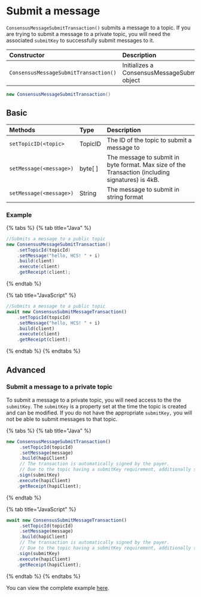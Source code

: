 # Submit a message

`ConsensusMessageSubmitTransaction()` submits a message to a topic. If you are trying to submit a message to a private topic, you will need the associated `submitKey` to successfully submit messages to it.

| Constructor | Description |
| :--- | :--- |
| `ConsensusMessageSubmitTransaction()` | Initializes a ConsensusMessageSubmitTransaction object |

```java
new ConsensusMessageSubmitTransaction()
```

## Basic

| Methods | Type | Description |
| :--- | :--- | :--- |
| `setTopicID(<topic>` | TopicID | The ID of the topic to submit a message to |
| `setMessage(<message>)` | byte\[ \] | The message to submit in byte format. Max size of the Transaction \(including signatures\) is 4kB. |
| `setMessage(<message>)` | String | The message to submit in string format |

### Example

{% tabs %}
{% tab title="Java" %}
```java
//Submits a message to a public topic 
new ConsensusMessageSubmitTransaction()
    .setTopicId(topicId)
    .setMessage("hello, HCS! " + i)
    .build(client)
    .execute(client)
    .getReceipt(client);
```
{% endtab %}

{% tab title="JavaScript" %}
```javascript
//Submits a message to a public topic 
await new ConsensusSubmitMessageTransaction()
    .setTopicId(topicId)
    .setMessage("hello, HCS! " + i)
    .build(client)
    .execute(client)
    .getReceipt(client);
```
{% endtab %}
{% endtabs %}

## Advanced

### Submit a message to a private topic

To submit a message to a private topic, you will need access to the the `submitKey`. The `submitKey` is a property set at the time the topic is created and can be modified. If you do not have the appropriate `submitKey,` you will not be able to submit messages to that topic. 

{% tabs %}
{% tab title="Java" %}
```javascript
new ConsensusMessageSubmitTransaction()
     .setTopicId(topicId)
     .setMessage(message)
     .build(hapiClient)
     // The transaction is automatically signed by the payer.
     // Due to the topic having a submitKey requirement, additionally sign the transaction with that key.
    .sign(submitKey)
    .execute(hapiClient)
    .getReceipt(hapiClient);

```
{% endtab %}

{% tab title="JavaScript" %}
```javascript
await new ConsensusSubmitMessageTransaction()
     .setTopicId(topicId)
     .setMessage(message)
     .build(hapiClient)
     // The transaction is automatically signed by the payer.
     // Due to the topic having a submitKey requirement, additionally sign the transaction with that key.
    .sign(submitKey)
    .execute(hapiClient)
    .getReceipt(hapiClient);
```
{% endtab %}
{% endtabs %}

You can view the complete example [here](https://github.com/hashgraph/hedera-sdk-java/blob/master/examples/src/main/java/com/hedera/hashgraph/sdk/examples/ConsensusPubSubWithSubmitKey.java). 

